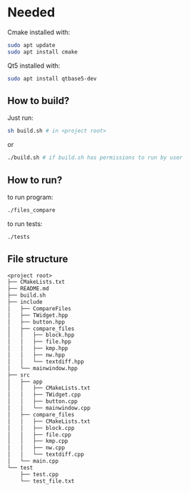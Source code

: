 # Needed

Cmake installed with:

```bash
sudo apt update
sudo apt install cmake
```

Qt5 installed with:

```bash
sudo apt install qtbase5-dev
```

## How to build?

Just run:

```bash
sh build.sh # in <project root>
```

or

```bash
./build.sh # if build.sh has permissions to run by user
```

## How to run?

to run program:

```bash
./files_compare
```

to run tests:

```bash
./tests
```

## File structure

```txt
<project root>
├── CMakeLists.txt
├── README.md
├── build.sh
├── include
│   ├── CompareFiles
│   ├── TWidget.hpp
│   ├── button.hpp
│   ├── compare_files
│   │   ├── block.hpp
│   │   ├── file.hpp
│   │   ├── kmp.hpp
│   │   ├── nw.hpp
│   │   └── textdiff.hpp
│   └── mainwindow.hpp
├── src
│   ├── app
│   │   ├── CMakeLists.txt
│   │   ├── TWidget.cpp
│   │   ├── button.cpp
│   │   └── mainwindow.cpp
│   ├── compare_files
│   │   ├── CMakeLists.txt
│   │   ├── block.cpp
│   │   ├── file.cpp
│   │   ├── kmp.cpp
│   │   ├── nw.cpp
│   │   └── textdiff.cpp
│   └── main.cpp
└── test
    ├── test.cpp
    └── test_file.txt
```
